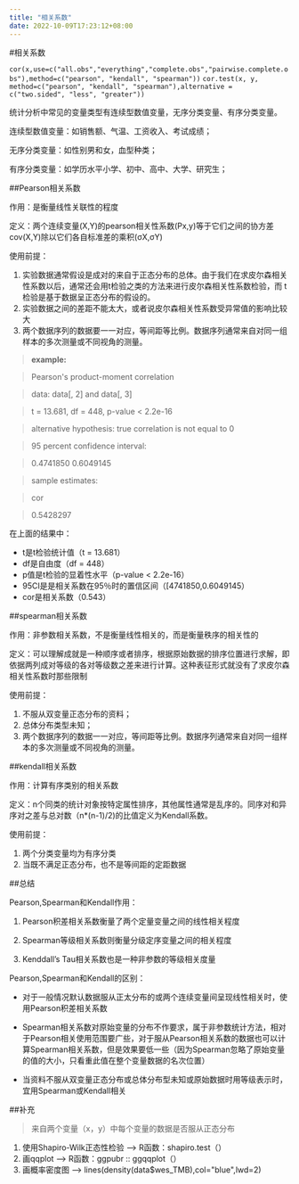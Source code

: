 ```yaml
---
title: "相关系数"
date: 2022-10-09T17:23:12+08:00
---
```

#相关系数

`cor(x,use=c("all.obs","everything","complete.obs","pairwise.complete.obs"),method=c("pearson", "kendall", "spearman"))`
`cor.test(x, y, method=c("pearson", "kendall", "spearman"),alternative = c("two.sided", "less", "greater"))`

统计分析中常见的变量类型有连续型数值变量，无序分类变量、有序分类变量。

连续型数值变量：如销售额、气温、工资收入、考试成绩；

无序分类变量：如性别男和女，血型种类；

有序分类变量：如学历水平小学、初中、高中、大学、研究生；

##Pearson相关系数

作用：是衡量线性关联性的程度

定义：两个连续变量(X,Y)的pearson相关性系数(Px,y)等于它们之间的协方差cov(X,Y)除以它们各自标准差的乘积(σX,σY)

使用前提：

1. 实验数据通常假设是成对的来自于正态分布的总体。由于我们在求皮尔森相关性系数以后，通常还会用t检验之类的方法来进行皮尔森相关性系数检验，而 t检验是基于数据呈正态分布的假设的。  
2. 实验数据之间的差距不能太大，或者说皮尔森相关性系数受异常值的影响比较大  
3. 两个数据序列的数据要一一对应，等间距等比例。数据序列通常来自对同一组样本的多次测量或不同视角的测量。

>**example:**

> Pearson's product-moment correlation

>data:  data[, 2] and data[, 3]

>t = 13.681, df = 448, p-value < 2.2e-16

>alternative hypothesis: true correlation is not equal to 0

>95 percent confidence interval:

 >0.4741850 0.6049145

>sample estimates:

>cor  

>0.5428297 


在上面的结果中：

*	t是t检验统计值（t = 13.681）
*	df是自由度（df = 448）
*	p值是t检验的显着性水平（p-value < 2.2e-16）
*	95CI是是相关系数在95％时的置信区间（[4741850,0.6049145）  
*	cor是相关系数（0.543）


##spearman相关系数

作用：非参数相关系数，不是衡量线性相关的，而是衡量秩序的相关性的

定义：可以理解成就是一种顺序或者排序，根据原始数据的排序位置进行求解，即依据两列成对等级的各对等级数之差来进行计算。这种表征形式就没有了求皮尔森相关性系数时那些限制

使用前提：

1. 不服从双变量正态分布的资料；  
2. 总体分布类型未知；  
3. 两个数据序列的数据一一对应，等间距等比例。数据序列通常来自对同一组样本的多次测量或不同视角的测量。

##kendall相关系数

作用：计算有序类别的相关系数

定义：n个同类的统计对象按特定属性排序，其他属性通常是乱序的。同序对和异序对之差与总对数（n*(n-1)/2)的比值定义为Kendall系数。

使用前提：

1. 两个分类变量均为有序分类  
2. 当既不满足正态分布，也不是等间距的定距数据


##总结

Pearson,Spearman和Kendall作用：


1. Pearson积差相关系数衡量了两个定量变量之间的线性相关程度  

2. Spearman等级相关系数则衡量分级定序变量之间的相关程度  

3. Kenddall’s Tau相关系数也是一种非参数的等级相关度量


Pearson,Spearman和Kendall的区别：

*	对于一般情况默认数据服从正太分布的或两个连续变量间呈现线性相关时，使用Pearson积差相关系数

*	Spearman相关系数对原始变量的分布不作要求，属于非参数统计方法，相对于Pearson相关使用范围要广些，对于服从Pearson相关系数的数据也可以计算Spearman相关系数，但是效果要低一些（因为Spearman忽略了原始变量的值的大小，只看重此值在整个变量数据的名次位置）

*	当资料不服从双变量正态分布或总体分布型未知或原始数据时用等级表示时，宜用Spearman或Kendall相关


##补充

> 来自两个变量（x，y）中每个变量的数据是否服从正态分布

1. 使用Shapiro-Wilk正态性检验 –> R函数：shapiro.test（）  
2. 画qqplot —> R函数：ggpubr :: ggqqplot（）  
3. 画概率密度图 –> lines(density(data$wes_TMB),col="blue",lwd=2)